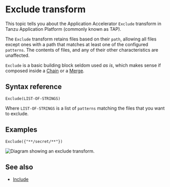 # Exclude transform

This topic tells you about the Application Accelerator `Exclude` transform in Tanzu Application Platform (commonly known as TAP).

The `Exclude` transform retains files based on their `path`, allowing all files except ones with a path that matches at least one of the configured `patterns`. The contents of files, and any of their other characteristics are unaffected.

`Exclude` is a basic building block seldom used _as is_, which makes sense
if composed inside a [Chain](chain.md) or a [Merge](merge.md).

## <a id="syntax-reference"></a>Syntax reference

```plaintext
Exclude(LIST-OF-STRINGS)
```

Where `LIST-OF-STRINGS` is a list of `patterns` matching the files that you want to exclude.

## <a id="examples"></a>Examples

```plaintext
Exclude({"**/secret/**"})
```

![Diagram showing an exclude transform.](images/exclude.svg)

## <a id="see-also"></a> See also

- [Include](include.md)
